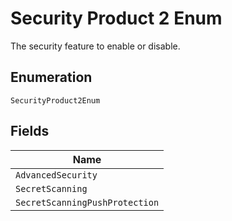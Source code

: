 
# Security Product 2 Enum

The security feature to enable or disable.

## Enumeration

`SecurityProduct2Enum`

## Fields

| Name |
|  --- |
| `AdvancedSecurity` |
| `SecretScanning` |
| `SecretScanningPushProtection` |

